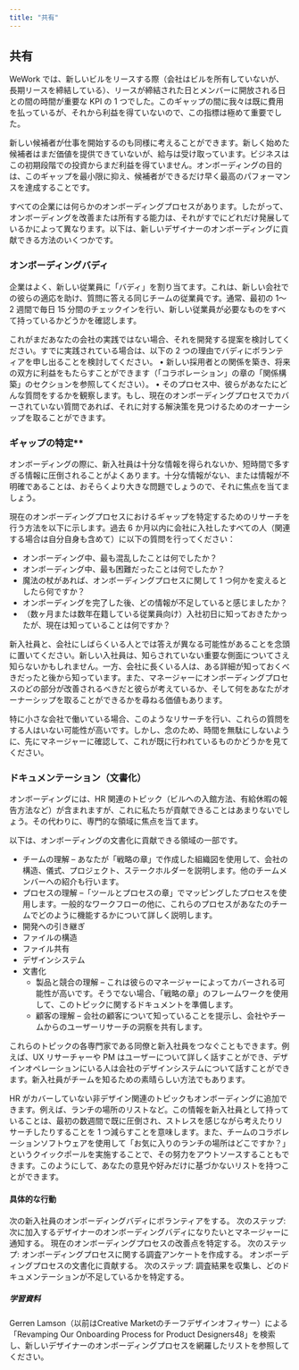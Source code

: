 ```yaml
---
title: "共有"
---
```

## 共有 
WeWork では、新しいビルをリースする際（会社はビルを所有していないが、長期リースを締結している）、リースが締結された日とメンバーに開放される日との間の時間が重要な KPI の 1 つでした。このギャップの間に我々は既に費用を払っているが、それから利益を得ていないので、この指標は極めて重要でした。

新しい候補者が仕事を開始するのも同様に考えることができます。新しく始めた候補者はまだ価値を提供できていないが、給与は受け取っています。ビジネスはこの初期段階での投資からまだ利益を得ていません。オンボーディングの目的は、このギャップを最小限に抑え、候補者ができるだけ早く最高のパフォーマンスを達成することです。

すべての企業には何らかのオンボーディングプロセスがあります。したがって、オンボーディングを改善または所有する能力は、それがすでにどれだけ発展しているかによって異なります。以下は、新しいデザイナーのオンボーディングに貢献できる方法のいくつかです。

### オンボーディングバディ
企業はよく、新しい従業員に「バディ」を割り当てます。これは、新しい会社での彼らの適応を助け、質問に答える同じチームの従業員です。通常、最初の 1〜2 週間で毎日 15 分間のチェックインを行い、新しい従業員が必要なものをすべて持っているかどうかを確認します。

これがまだあなたの会社の実践ではない場合、それを開発する提案を検討してください。すでに実践されている場合は、以下の 2 つの理由でバディにボランティアを申し出ることを検討してください。
• 新しい採用者との関係を築き、将来の双方に利益をもたらすことができます（「コラボレーション」の章の「関係構築」のセクションを参照してください）。
• そのプロセス中、彼らがあなたにどんな質問をするかを観察します。もし、現在のオンボーディングプロセスでカバーされていない質問であれば、それに対する解決策を見つけるためのオーナーシップを取ることができます。

### ギャップの特定**
オンボーディングの際に、新入社員は十分な情報を得られないか、短時間で多すぎる情報に圧倒されることがよくあります。十分な情報がない、または情報が不明確であることは、おそらくより大きな問題でしょうので、それに焦点を当てましょう。

現在のオンボーディングプロセスにおけるギャップを特定するためのリサーチを行う方法を以下に示します。過去 6 か月以内に会社に入社したすべての人（関連する場合は自分自身も含めて）に以下の質問を行ってください：
- オンボーディング中、最も混乱したことは何でしたか？
- オンボーディング中、最も困難だったことは何でしたか？
- 魔法の杖があれば、オンボーディングプロセスに関して 1 つ何かを変えるとしたら何ですか？
- オンボーディングを完了した後、どの情報が不足していると感じましたか？
- （数ヶ月または数年在籍している従業員向け）入社初日に知っておきたかったが、現在は知っていることは何ですか？

新入社員と、会社にしばらくいる人とでは答えが異なる可能性があることを念頭に置いてください。新しい入社員は、知らされていない重要な側面についてさえ知らないかもしれません。一方、会社に長くいる人は、ある詳細が知っておくべきだったと後から知っています。また、マネージャーにオンボーディングプロセスのどの部分が改善されるべきだと彼らが考えているか、そして何をあなたがオーナーシップを取ることができるかを尋ねる価値もあります。

特に小さな会社で働いている場合、このようなリサーチを行い、これらの質問をする人はいない可能性が高いです。しかし、念のため、時間を無駄にしないように、先にマネージャーに確認して、これが既に行われているものかどうかを見てください。

### ドキュメンテーション（文書化）
オンボーディングには、HR 関連のトピック（ビルへの入館方法、有給休暇の報告方法など）が含まれますが、これに私たちが貢献できることはあまりないでしょう。その代わりに、専門的な領域に焦点を当てます。

以下は、オンボーディングの文書化に貢献できる領域の一部です。
- チームの理解 – あなたが「戦略の章」で作成した組織図を使用して、会社の構造、儀式、プロジェクト、ステークホルダーを説明します。他のチームメンバーへの紹介も行います。
- プロセスの理解 –「ツールとプロセスの章」でマッピングしたプロセスを使用します。一般的なワークフローの他に、これらのプロセスがあなたのチームでどのように機能するかについて詳しく説明します。
- 開発への引き継ぎ
- ファイルの構造
- ファイル共有
- デザインシステム
- 文書化 
  - 製品と競合の理解 – これは彼らのマネージャーによってカバーされる可能性が高いです。そうでない場合、「戦略の章」のフレームワークを使用して、このトピックに関するドキュメントを準備します。 
  - 顧客の理解 – 会社の顧客について知っていることを提示し、会社やチームからのユーザーリサーチの洞察を共有します。

これらのトピックの各専門家である同僚と新入社員をつなぐこともできます。例えば、UX リサーチャーや PM はユーザーについて詳しく話すことができ、デザインオペレーションにいる人は会社のデザインシステムについて話すことができます。新入社員がチームを知るための素晴らしい方法でもあります。

HR がカバーしていない非デザイン関連のトピックもオンボーディングに追加できます。例えば、ランチの場所のリストなど。この情報を新入社員として持っていることは、最初の数週間で既に圧倒され、ストレスを感じながら考えたりリサーチしたりすることを 1 つ減らすことを意味します。また、チームのコラボレーションソフトウェアを使用して「お気に入りのランチの場所はどこですか？」というクイックポールを実施することで、その努力をアウトソースすることもできます。このようにして、あなたの意見や好みだけに基づかないリストを持つことができます。

#### 具体的な行動
次の新入社員のオンボーディングバディにボランティアをする。
次のステップ: 次に加入するデザイナーのオンボーディングバディになりたいとマネージャーに通知する。
現在のオンボーディングプロセスの改善点を特定する。
次のステップ: オンボーディングプロセスに関する調査アンケートを作成する。
オンボーディングプロセスの文書化に貢献する。
次のステップ: 調査結果を収集し、どのドキュメンテーションが不足しているかを特定する。

##### 学習資料
Gerren Lamson（以前はCreative Marketのチーフデザインオフィサー）による「Revamping Our Onboarding Process for Product Designers48」を検索し、新しいデザイナーのオンボーディングプロセスを網羅したリストを参照してください。



